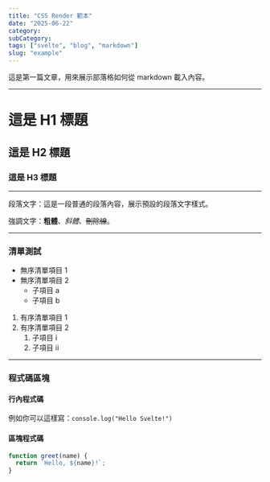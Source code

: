 ```yaml
---
title: "CSS Render 範本"
date: "2025-06-22"
category:
subCategory:
tags: ["svelte", "blog", "markdown"]
slug: "example"
---
```

這是第一篇文章，用來展示部落格如何從 markdown 載入內容。

---

# 這是 H1 標題

## 這是 H2 標題

### 這是 H3 標題

---

段落文字：這是一段普通的段落內容，展示預設的段落文字樣式。

強調文字：**粗體**、_斜體_、~~刪除線~~。

---

### 清單測試

- 無序清單項目 1
- 無序清單項目 2
  - 子項目 a
  - 子項目 b

1. 有序清單項目 1
2. 有序清單項目 2
   1. 子項目 i
   2. 子項目 ii

---

### 程式碼區塊

#### 行內程式碼

例如你可以這樣寫：`console.log("Hello Svelte!")`

#### 區塊程式碼

```js
function greet(name) {
  return `Hello, ${name}!`;
}
```
